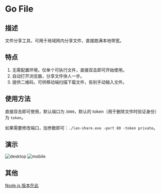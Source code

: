 # Go File
## 描述
文件分享工具，可用于局域网内分享文件，直接跑满本地带宽。

## 特点
1. 无需配置环境，仅单个可执行文件，直接双击即可开始使用。
2. 自动打开浏览器，分享文件快人一步。
3. 提供二维码，可供移动端扫描下载文件，告别手动输入文件。

## 使用方法
直接双击即可使用，默认端口为 `3000`，默认的 token（用于删除文件时验证身份）为 `token`。

如果需要修改端口，加参数即可：`./lan-share.exe -port 80 -token private`。

## 演示
![desktop](https://user-images.githubusercontent.com/39998050/107188251-50aed700-6a22-11eb-9ee9-e8242f1850b8.png)
![mobile](https://user-images.githubusercontent.com/39998050/107188296-61f7e380-6a22-11eb-9324-a394abd49b25.png)

## 其他
[Node.js 版本在此](https://github.com/songquanpeng/lan-share)